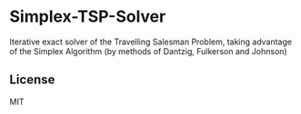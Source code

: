 # Simplex-TSP-Solver
Iterative exact solver of the Travelling Salesman Problem, taking advantage of the Simplex Algorithm (by methods of Dantzig, Fulkerson and Johnson)

## License
MIT
